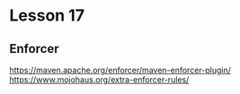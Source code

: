 # Lesson 17

## Enforcer

https://maven.apache.org/enforcer/maven-enforcer-plugin/
https://www.mojohaus.org/extra-enforcer-rules/
